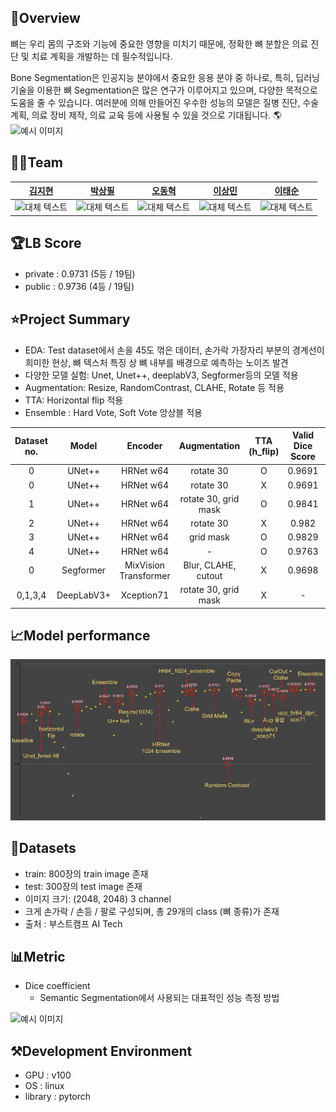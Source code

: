 ## 🦴Overview

뼈는 우리 몸의 구조와 기능에 중요한 영향을 미치기 때문에, 정확한 뼈 분할은 의료 진단 및 치료 계획을 개발하는 데 필수적입니다.

Bone Segmentation은 인공지능 분야에서 중요한 응용 분야 중 하나로, 특히, 딥러닝 기술을 이용한 뼈 Segmentation은 많은 연구가 이루어지고 있으며, 다양한 목적으로 도움을 줄 수 있습니다.
  여러분에 의해 만들어진 우수한 성능의 모델은 질병 진단, 수술 계획, 의료 장비 제작, 의료 교육 등에 사용될 수 있을 것으로 기대됩니다. 🌎
![예시 이미지](https://s3-us-west-2.amazonaws.com/aistages-prod-server-public/app/Users/00000274/files/260df78e-93d2-49c4-92e7-5a070237063e..png)

## 🧙‍♂️Team

|                                                                           [김지현](https://github.com/codehyunn)                                                                           |                                                                           [박상필](https://github.com/SangphilPark)                                                                           |                                                                           [오동혁](https://github.com/97DongHyeokOH)                                                                           |                                                                           [이상민](https://github.com/dldltkdals)                                                                           |                                                                           [이태순](https://github.com/LTSGOD)                                                                           |
| :--------------------------------------------------------------------------------------------------------------------------------------------------------: | :--------------------------------------------------------------------------------------------------------------------------------------------------------: | :--------------------------------------------------------------------------------------------------------------------------------------------------------: | :--------------------------------------------------------------------------------------------------------------------------------------------------------: | :--------------------------------------------------------------------------------------------------------------------------------------------------------: |
| <img src="https://encrypted-tbn0.gstatic.com/images?q=tbn:ANd9GcQrscwx3lsb0twVlYNjri57vfLQ2R_c6ABDmA&usqp=CAU" alt="대체 텍스트" width="100" height="100"> | <img src="https://encrypted-tbn0.gstatic.com/images?q=tbn:ANd9GcQrscwx3lsb0twVlYNjri57vfLQ2R_c6ABDmA&usqp=CAU" alt="대체 텍스트" width="100" height="100"> | <img src="https://encrypted-tbn0.gstatic.com/images?q=tbn:ANd9GcQrscwx3lsb0twVlYNjri57vfLQ2R_c6ABDmA&usqp=CAU" alt="대체 텍스트" width="100" height="100"> | <img src="https://encrypted-tbn0.gstatic.com/images?q=tbn:ANd9GcQrscwx3lsb0twVlYNjri57vfLQ2R_c6ABDmA&usqp=CAU" alt="대체 텍스트" width="100" height="100"> | <img src="https://encrypted-tbn0.gstatic.com/images?q=tbn:ANd9GcQrscwx3lsb0twVlYNjri57vfLQ2R_c6ABDmA&usqp=CAU" alt="대체 텍스트" width="100" height="100"> |

## 🏆LB Score

- private : 0.9731 (5등 / 19팀)
- public : 0.9736 (4등 / 19팀)

## ⭐Project Summary

- EDA: Test dataset에서 손을 45도 꺾은 데이터, 손가락 가장자리 부분의 경계선이 희미한 현상, 뼈 텍스처 특징 상 뼈 내부를 배경으로 예측하는 노이즈 발견
- 다양한 모델 실험: Unet, Unet++, deeplabV3, Segformer등의 모델 적용
- Augmentation: Resize, RandomContrast, CLAHE, Rotate 등 적용
- TTA: Horizontal flip 적용
- Ensemble : Hard Vote, Soft Vote 앙상블 적용

| Dataset no. |    Model   |        Encoder        |     Augmentation     | TTA (h_flip) | Valid Dice Score | LB Score (Dice) |
|:-----------:|:----------:|:---------------------:|:--------------------:|:------------:|:----------------:|:---------------:|
|      0      |   UNet++   |       HRNet w64       |       rotate 30      |       O      |      0.9691      |      0.9705     |
|      0      |   UNet++   |       HRNet w64       |       rotate 30      |       X      |      0.9691      |      0.9673     |
|      1      |   UNet++   |       HRNet w64       | rotate 30, grid mask |       O      |      0.9841      |      0.9723     |
|      2      |   UNet++   |       HRNet w64       |       rotate 30      |       X      |       0.982      |      0.9703     |
|      3      |   UNet++   |       HRNet w64       |       grid mask      |       O      |      0.9829      |      0.9721     |
|      4      |   UNet++   |       HRNet w64       |           -          |       O      |      0.9763      |      0.9657     |
|      0      |  Segformer | MixVision Transformer |  Blur, CLAHE, cutout |       X      |      0.9698      |      0.9659     |
|   0,1,3,4   | DeepLabV3+ |       Xception71      | rotate 30, grid mask |       X      |         -        |      0.9710     |

## 📈Model performance
![앙상블 이미지](./images/a.jpg)

## 💾Datasets

- train: 800장의 train image 존재
- test: 300장의 test image 존재
- 이미지 크기: (2048, 2048) 3 channel
- 크게 손가락 / 손등 / 팔로 구성되며, 총 29개의 class (뼈 종류)가 존재
- 출처 : 부스트캠프 AI Tech

## 📊Metric
- Dice coefficient
  - Semantic Segmentation에서 사용되는 대표적인 성능 측정 방법

![예시 이미지](https://s3-us-west-2.amazonaws.com/aistages-prod-server-public/app/Users/00000274/files/baaefa04-a2d9-44d0-b4d7-515a4c3d1d2e..png)


## ⚒Development Environment

- GPU : v100
- OS : linux
- library : pytorch